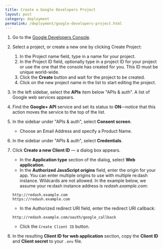 ```yaml
---
title: Create a Google Developers Project
layout: post
category: deployment
permalink: /deployment/google-developers-project.html
---
```


1. Go to the [Google Developers Console](https://console.developers.google.com/).
2. Select a project, or create a new one by clicking Create Project:

    1. In the Project name field, type in a name for your project.
    2. In the Project ID field, optionally type in a project ID for your project or use the one that the console has created for you. This ID must be unique world-wide.
    3. Click the **Create** button and wait for the project to be created.
    4. Click on the new project name in the list to start editing the project.

3. In the left sidebar, select the **APIs** item below "APIs & auth". A list of Google web services appears.
4. Find the **Google+ API** service and set its status to **ON**—notice that this action moves the service to the top of the list.
5. In the sidebar under "APIs & auth", select **Consent screen**.
    * Choose an Email Address and specify a Product Name.
6. In the sidebar under "APIs & auth", select **Credentials**.
7. Click **Create a new Client ID** — a dialog box appears.
     * In the **Application type** section of the dialog, select **Web application**.
     * In the **Authorized JavaScript origins** field, enter the origin for your app. You can enter multiple origins to use with multiple re:dash instance. Wildcards are not allowed. In the example below, we assume your re:dash instance address is _redash.example.com_:

    ```
    http://redash.example.com
    https://redash.example.com
    ```
    * In the Authorized redirect URI field, enter the redirect URI callback:

    ```
    http://redash.example.com/oauth/google_callback
    ```
    * Click the `Create Client ID` button.

8. In the resulting **Client ID for web application** section, copy the **Client ID** and **Client secret** to your `.env` file.
